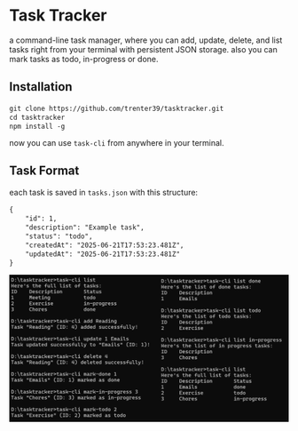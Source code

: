 # Task Tracker

a command-line task manager, where you can add, update, delete, and list tasks right from your terminal with persistent JSON storage. also you can mark tasks as todo, in-progress or done.

## Installation
```
git clone https://github.com/trenter39/tasktracker.git
cd tasktracker
npm install -g
```
now you can use `task-cli` from anywhere in your terminal.

## Task Format

each task is saved in `tasks.json` with this structure:
```
{
    "id": 1,
    "description": "Example task",
    "status": "todo",
    "createdAt": "2025-06-21T17:53:23.481Z",
    "updatedAt": "2025-06-21T17:53:23.481Z"
}
```

![task tracker preview](https://github.com/trenter39/tasktracker/blob/master/preview.png)